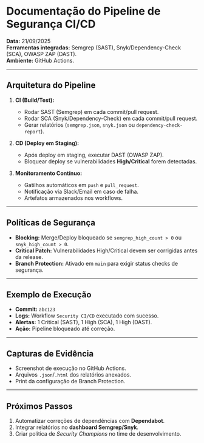 # Documentação do Pipeline de Segurança CI/CD

**Data:** 21/09/2025  
**Ferramentas integradas:** Semgrep (SAST), Snyk/Dependency-Check (SCA), OWASP ZAP (DAST).  
**Ambiente:** GitHub Actions.  

---

## Arquitetura do Pipeline
1. **CI (Build/Test):**
   - Rodar SAST (Semgrep) em cada commit/pull request.
   - Rodar SCA (Snyk/Dependency-Check) em cada commit/pull request.
   - Gerar relatórios (`semgrep.json`, `snyk.json` ou `dependency-check-report`).

2. **CD (Deploy em Staging):**
   - Após deploy em staging, executar DAST (OWASP ZAP).
   - Bloquear deploy se vulnerabilidades **High/Critical** forem detectadas.

3. **Monitoramento Contínuo:**
   - Gatilhos automáticos em `push` e `pull_request`.
   - Notificação via Slack/Email em caso de falha.
   - Artefatos armazenados nos workflows.

---

## Políticas de Segurança
- **Blocking:** Merge/Deploy bloqueado se `semgrep_high_count > 0` ou `snyk_high_count > 0`.  
- **Critical Patch:** Vulnerabilidades High/Critical devem ser corrigidas antes da release.  
- **Branch Protection:** Ativado em `main` para exigir status checks de segurança.

---

## Exemplo de Execução
- **Commit:** `abc123`  
- **Logs:** Workflow `Security CI/CD` executado com sucesso.  
- **Alertas:** 1 Critical (SAST), 1 High (SCA), 1 High (DAST).  
- **Ação:** Pipeline bloqueado até correção.

---

## Capturas de Evidência
- Screenshot de execução no GitHub Actions.  
- Arquivos `.json`/`.html` dos relatórios anexados.  
- Print da configuração de Branch Protection.

---

## Próximos Passos
1. Automatizar correções de dependências com **Dependabot**.  
2. Integrar relatórios no **dashboard Semgrep/Snyk**.  
3. Criar política de *Security Champions* no time de desenvolvimento.
